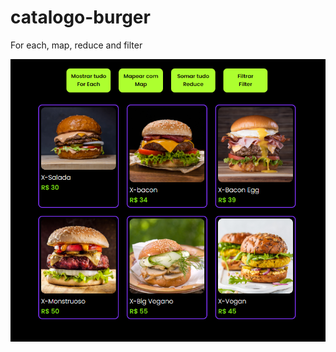 # catalogo-burger
For each, map, reduce and filter

<img src="https://github.com/ItaloBasilio/catalogo-burger/blob/master/assets/catalogo_git.png?raw=true" />
